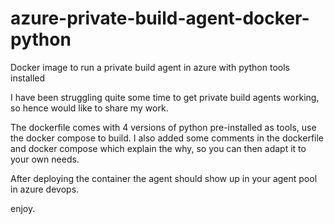 # azure-private-build-agent-docker-python
Docker image to run a private build agent in azure with python tools installed

I have been struggling quite some time to get private build agents working, so hence would like to share my work.

The dockerfile comes with 4 versions of python pre-installed as tools, use the docker compose to build.
I also added some comments in the dockerfile and docker compose which explain the why, so you can then adapt it to your own needs. 

After deploying the container the agent should show up in your agent pool in azure devops.

enjoy.